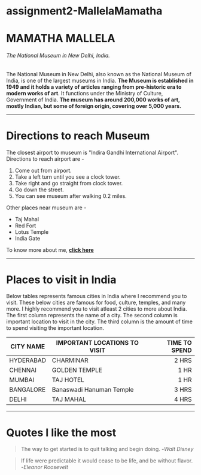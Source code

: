 # assignment2-MallelaMamatha

# MAMATHA MALLELA
###### The National Museum in New Delhi, India.

The National Museum in New Delhi, also known as the National Museum of India, is one of the largest museums in India. **The Museum is established in 1949 and it holds a variety of articles ranging from pre-historic era to modern works of art**. It functions under the Ministry of Culture, Government of India. **The museum has around 200,000 works of art, mostly Indian, but some of foreign origin, covering over 5,000 years.**

---

# Directions to reach Museum

The closest airport to museum is "Indira Gandhi International Airport". Directions to reach airport are -


1. Come out from airport.
2. Take a left turn until you see a clock tower.
3. Take right and go straight from clock tower.
4. Go down the street.
5. You can see museum after walking 0.2 miles.


Other places near museum are - 
* Taj Mahal
* Red Fort
* Lotus Temple
* India Gate

To know more about me, **[click here](AboutMe.md)**

---

# Places to visit in India

Below tables represents famous cities in India where I recommend you to visit. These below cities are famous for food, culture, temples, and many more. I highly recommend you to visit atleast 2 cities to more about India. The first column represents the name of a city. The second column is important location to visit in the city. The third column is the amount of time to spend visiting the important location.

| CITY NAME | IMPORTANT LOCATIONS TO VISIT | TIME TO SPEND |
| --- | --- | ---: |
| HYDERABAD | CHARMINAR | 2 HRS |
| CHENNAI | GOLDEN TEMPLE | 1 HR |
| MUMBAI | TAJ HOTEL | 1 HR |
| BANGALORE | Banaswadi Hanuman Temple | 3 HRS |
| DELHI | TAJ MAHAL | 4 HRS |

---

# Quotes I like the most

> The way to get started is to quit talking and begin doing. -*Walt Disney*

> If life were predictable it would cease to be life, and be without flavor. -*Eleanor Roosevelt*